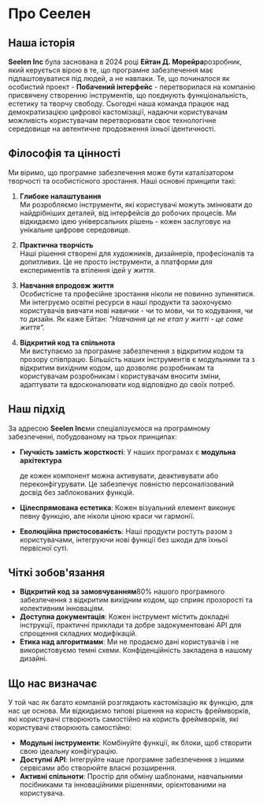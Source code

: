 # Про Сеелен

## Наша історія

**Seelen Inc** була заснована в 2024 році **Ейтан Д. Морейра**розробник, який
керується вірою в те, що програмне забезпечення має підлаштовуватися під людей,
а не навпаки. Те, що починалося як особистий проект - **Побачений інтерфейс** -
перетворилася на компанію присвячену створенню інструментів, що поєднують
функціональність, естетику та творчу свободу. Сьогодні наша команда працює над
демократизацією цифрової кастомізації, надаючи користувачам можливість
користувачам перетворювати своє технологічне середовище на автентичне
продовження їхньої ідентичності.

## Філософія та цінності

Ми віримо, що програмне забезпечення може бути каталізатором творчості та
особистісного зростання. Наші основні принципи такі:

1. **Глибоке налаштування**\
   Ми розробляємо інструменти, які користувачі можуть змінювати до найдрібніших
   деталей, від інтерфейсів до робочих процесів. Ми відкидаємо ідею
   універсальних рішень \- кожен заслуговує на унікальне цифрове середовище.

2. **Практична творчість**\
   Наші рішення створені для художників, дизайнерів, професіоналів та
   допитливих. Це не просто інструменти, а платформи для експериментів та
   втілення ідей у життя.

3. **Навчання впродовж життя**\
   Особистісне та професійне зростання ніколи не повинно зупинятися. Ми
   інтегруємо освітні ресурси в наші продукти та заохочуємо користувачів вивчати
   нові навички - чи то мови, чи то кодування, чи то дизайн. Як каже Ейтан:
   _"Навчання це не етап у житті - це саме життя"._

4. **Відкритий код та спільнота**\
   Ми виступаємо за програмне забезпечення з відкритим кодом та прозору
   співпрацю. Більшість наших інструментів є модульними та з відкритим вихідним
   кодом, що дозволяє розробникам та користувачам розробникам і користувачам
   вносити зміни, адаптувати та вдосконалювати код відповідно до своїх потреб.

## Наш підхід

За адресою **Seelen Inc**ми спеціалізуємося на програмному забезпеченні,
побудованому на трьох принципах:

- **Гнучкість замість жорсткості**: У наших програмах є **модульна архітектура**

  де кожен компонент можна активувати, деактивувати або переконфігурувати. Це
  забезпечує повністю персоналізований досвід без заблокованих функцій.
- **Цілеспрямована естетика**: Кожен візуальний елемент виконує певну функцію,
  але ніколи ціною краси чи гармонії.
- **Еволюційна пристосованість**: Наші продукти ростуть разом з користувачами,
  інтегруючи нові функції без шкоди для їхньої первісної суті.

## Чіткі зобов'язання

- **Відкритий код за замовчуванням**80% нашого програмного забезпечення з
  відкритим вихідним кодом, що сприяє прозорості та колективним інноваціям.
- **Доступна документація**: Кожен інструмент містить докладні інструкції,
  практичні приклади та добре задокументовані API для спрощення складних
  модифікацій.
- **Етика над алгоритмами**: Ми не продаємо дані користувачів і не
  використовуємо темні схеми. Конфіденційність закладена в нашому дизайні.

## Що нас визначає

У той час як багато компаній розглядають кастомізацію як функцію, для нас це
основа. Ми відкидаємо типові рішення на користь фреймворків, які користувачі
створюють самостійно на користь фреймворків, які користувачі створюють
самостійно:

- **Модульні інструменти**: Комбінуйте функції, як блоки, щоб створити свою
  ідеальну конфігурацію.
- **Доступні API**: Інтегруйте наше програмне забезпечення з іншими сервісами
  або створюйте власні розширення.
- **Активні спільноти**: Простір для обміну шаблонами, навчальними посібниками
  та інноваційними рішеннями, орієнтованими на користувача.
